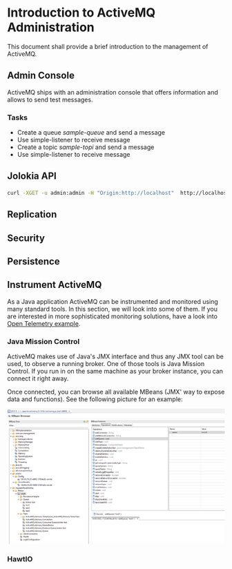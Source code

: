 # Introduction to ActiveMQ Administration
This document shall provide a brief introduction to the management of ActiveMQ.

## Admin Console
ActiveMQ ships with an administration console that offers information and allows to send test messages. 


### Tasks
* Create a queue _sample-queue_ and send a message
* Use simple-listener to receive message
* Create a topic _sample-topi_ and send a message
* Use simple-listener to receive message

## Jolokia API

```bash
curl -XGET -u admin:admin -H "Origin:http://localhost"  http://localhost:8161/api/jolokia/list
```

## Replication

## Security

## Persistence

## Instrument ActiveMQ

As a Java application ActiveMQ can be instrumented and monitored using many standard tools. In this section, we will look into some of them. If you are interested in more sophisticated monitoring solutions, have a look into [Open Telemetry example](https://github.com/starwit-trainings/otel-demo).

### Java Mission Control
ActiveMQ makes use of Java's JMX interface and thus any JMX tool can be used, to observe a running broker. One of those tools is Java Mission Control. If you run in on the same machine as your broker instance, you can connect it right away. 

Once connected, you can browse all available MBeans (JMX' way to expose data and functions). See the following picture for an example:

![JMC](img/JMC-add-queue.png)

### HawtIO